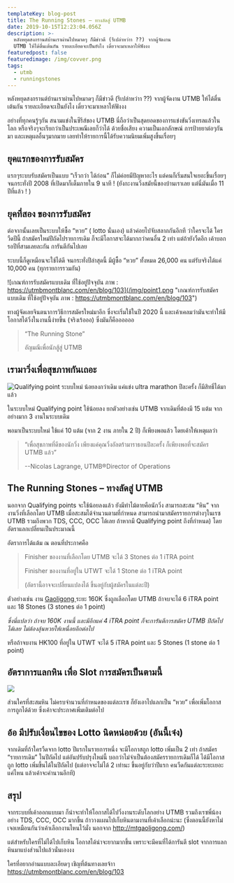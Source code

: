 ```yaml
---
templateKey: blog-post
title: The Running Stones – ทางลัดสู่ UTMB
date: 2019-10-15T12:23:04.056Z
description: >-
  หลังหยุดสงกรานต์บ้านเราผ่านไปหมาดๆ ก็มีข่าวดี (รึเปล่าหว่าา ??) จากผู้จัดงาน
  UTMB ให้ได้ตื่นเต้นกัน รายละเอียดจะเป็นยังไง เดี๋ยวจะมาเหลาให้ฟังงง
featuredpost: false
featuredimage: /img/covver.png
tags:
  - utmb
  - runningstones
---
```

หลังหยุดสงกรานต์บ้านเราผ่านไปหมาดๆ ก็มีข่าวดี (รึเปล่าหว่าา ??) จากผู้จัดงาน UTMB ให้ได้ตื่นเต้นกัน รายละเอียดจะเป็นยังไง เดี๋ยวจะมาเหลาให้ฟังงง

อย่างที่ทุกคนรู้ๆกัน สนามแข่งในซีรีส์ของ UTMB นี่ถือว่าเป็นสุดยอดของการแข่งขันวิ่งเทรลแล้วในโลก หรือจริงๆจะเรียกว่าเป็นประเพณีเลยก็ว่าได้ ด้วยชื่อเสียง ความเป็นเอกลักษณ์ การป้ายยาต่อๆกันมา และเหตุผลอื่นๆมากมาย เลยทำให้รายการนี้ได้รับความนิยมเพิ่มสูงขึ้นเรื่อยๆ

## ยุคแรกของการรับสมัคร

แรกๆระบบรับสมัครเป็นแบบ “เร็วกว่า ได้ก่อน” ก็ไม่ค่อยมีปัญหาอะไร แต่คนก็เริ่มสนใจเยอะขึ้นเรื่อยๆ จนกระทั่งปี 2008 ที่เปิดมาก็เต็มภายใน 9 นาที ! (ยังกะงานวิ่งสมัยนี้ของบ้านเราเลย แต่นี่มันเมื่อ 11 ปีที่แล้ว ! )

## ยุคที่สอง ของการรับสมัคร

ต่อจากนั้นเลยเป็นระบบให้ซื้อ “หวย” ( lotto นั่นเอง) แล้วค่อยไปจับสลากกันอีกที ว่าใครจะได้ ใครวืดปีนี้ ถ้าสมัครใหม่ปีถัดไปรายการเดิม ก็จะมีโอกาสจะได้มากกว่าคนอื่น 2 เท่า แต่ถ้ายังวืดอีก เค้าบอกรอปีที่สามเลยละกัน การันตีกันไปเลย

ระบบนี้ก็ดูเหมือนจะใช้ได้ดี จนกระทั่งปีล่าสุดนี้ มีผู้ซื้อ “หวย” ทั้งหมด 26,000 คน แต่รับจริงได้แค่ 10,000 คน (ทุกรายการรวมกัน)

![เกณฑ์การรับสมัครแบบเดิม ที่ใช้อยู่ปัจจุบัน ภาพ : https://utmbmontblanc.com/en/blog/103](/img/point1.png "เกณฑ์การรับสมัครแบบเดิม ที่ใช้อยู่ปัจจุบัน ภาพ : https://utmbmontblanc.com/en/blog/103")

ทางผู้จัดเลยจินตนาการวิธีการสมัครใหม่มาอีก ซึ่งจะเริ่มใช้ในปี 2020 นี้ และเค้าเคลมว่ามันจะทำให้มีโอกาสได้วิ่งในงานนี้ง่ายขึ้น (จริงเร้อออ) ซึ่งมันก็คืออออออ

> “The Running Stone”
>
> 
>
> อัญมณีเพื่อนักสู้สู่ UTMB



## เรามาวิ่งเพื่อสุขภาพกันเถอะ

![Qualifying point ระบบใหม่ น้อยลงกว่าเดิม  แค่แข่ง ultra marathon ปีละครั้ง ก็มีสิทธิ์ได้มาแล้ว](/img/point2.png "Qualifying point ระบบใหม่ น้อยลงกว่าเดิม  แค่แข่ง ultra marathon ปีละครั้ง ก็มีสิทธิ์ได้มาแล้ว")

ในระบบใหม่ Qualifying point ใช้น้อยลง ยกตัวอย่างเช่น UTMB จากเดิมที่ต้องมี 15 แต้ม จากอย่างมาก 3 งานในระบบเดิม

พอมาเป็นระบบใหม่ ใช้แค่ 10 แต้ม (จาก 2 งาน ภายใน 2 ปี) ก็เพียงพอแล้ว โดยเค้าให้เหตุผลว่า

> “เพื่อสุขภาพที่ดีของนักวิ่ง เพียงแค่คุณวิ่งอัลตร้ามาราธอนปีละครั้ง ก็เพียงพอที่จะสมัคร UTMB แล้ว”
>
> 
>
> \--Nicolas Lagrange, UTMB®Director of Operations

## The Running Stones – ทางลัดสู่ UTMB

นอกจาก Qualifying points จะใช้น้อยลงแล้ว ยังมีท่าไม้ตายคือนักวิ่ง สามารถสะสม “หิน” จากงานวิ่งที่เลือกโดย UTMB เมื่อสะสมได้จำนวนตามที่กำหนด สามารถนำมาสมัครรายการต่างๆในเรซ UTMB รวมถึงพวก TDS, CCC, OCC ได้เลย ถ้าหากมี Qualifying point ถึงที่กำหนด) โดยอัตราแลกเปลี่ยนเป็นประมาณนี้

อัตราการได้แต้ม ณ ตอนที่ประกาศคือ

> Finisher ของงานที่เลือกโดย UTMB จะได้ 3 Stones ต่อ 1 iTRA point
>
> Finisher ของงานที่อยู่ใน UTWT จะได้ 1 Stone ต่อ 1 iTRA point
>
> (อัตรานี้อาจจะเปลี่ยนแปลงได้ ขึ้นอยู่กับผู้สมัครในแต่ละปี)

ตัวอย่างเช่น งาน [Gaoligong ](http://mtgaoligong.com/)ระยะ 160K ซึ่งถูกเลือกโดย UTMB ถ้าจบจะได้ 6 iTRA point และ 18 Stones (3 stones ต่อ 1 point)

_ซึ่งนี่แปลว่า ถ้าจบ 160K งานนี้ และมีอีกแค่ 4 iTRA point ก็จะการันตีการสมัคร UTMB ปีถัดไปได้เลย ไม่ต้องลุ้นหวยให้เหนื่อยอีกต่อไป_

หรือถ้าจบงาน HK100 ที่อยู่ใน UTWT จะได้ 5 iTRA point และ 5 Stones (1 stone ต่อ 1 point)

## อัตราการแลกหิน เพื่อ Slot การสมัครเป็นตามนี้

![](/img/point3.png)

ส่วนใครที่สะสมหิน ไม่ครบจำนวนที่กำหนดของแต่ละเรซ ก็ยังเอาไปแลกเป็น “หวย” เพื่อเพิ่มโอกาสการถูกได้ด้วย ซึ่งเค้าจะประกาศเพิ่มเติมต่อไป

## อ้อ มีปรับเงื่อนไขของ Lotto นิดหน่อยด้วย (อันนี้เจ๋ง)

จากเดิมที่ถ้าใครวืดจาก lotto ปีแรกในรายการหนึ่ง จะมีโอกาสถูก lotto เพิ่มเป็น 2 เท่า ถ้าสมัคร “รายการเดิม” ในปีถัดไป แต่อันปรับปรุงใหม่นี้ บอกว่าไม่จำเป็นต้องสมัครรายการเดิมก็ได้ ได้มีโอกาสถูก lotto เพิ่มขึ้นได้ในปีถัดไป (แต่อาจจะไม่ได้ 2 เท่านะ ขึ้นอยู่กับว่าปีแรก คนวืดกันแต่ละระยะเยอะแค่ไหน แล้วเค้าจะคำนวนอีกที)

## สรุป

จากระบบที่เค้าออกแบบมา ก็น่าจะทำให้โอกาสได้ไปวิ่งงานระดับโลกอย่าง UTMB รวมถึงเรซพี่น้องอย่าง TDS, CCC, OCC มากขึ้น ถ้าวางแผนไปเก็บหินตามงานที่เค้าเลือกน่ะนะ (ซึ่งตอนนี้ยังหาไม่เจอเหมือนกันว่าเค้าเลือกงานไหนไว้มั่ง นอกจาก <http://mtgaoligong.com/>)

แต่สำหรับใครที่ไม่ได้ไปเก็บหิน โอกาสได้น่าจะยากมากขึ้น เพราะจะมีคนที่ได้การันตี slot จากการแลกหินมาแบ่งส่วนไปแล้วนั่นเองงง



ใครที่อยากอ่านแบบละเอียดๆ เชิญที่ต้นทางเลยจ้าา <https://utmbmontblanc.com/en/blog/103>
